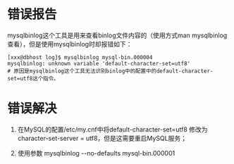 # 错误报告
mysqlbinlog这个工具是用来查看binlog文件内容的（使用方式man mysqlbinlog查看），但是使用mysqlbinlog时却报错如下：

```
[xxx@dbhost log]$ mysqlbinlog mysql-bin.000004
mysqlbinlog: unknown variable 'default-character-set=utf8'
# 原因是mysqlbinlog这个工具无法识别binlog中的配置中的default-character-set=utf8这个指令。
```

# 错误解决
1. 在MySQL的配置/etc/my.cnf中将default-character-set=utf8 修改为 character-set-server = utf8，但是这需要重启MySQL服务；

2. 使用参数 mysqlbinlog --no-defaults mysql-bin.000001

